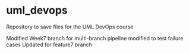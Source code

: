 # uml_devops
Repository to save files for the UML DevOps course

Modified Week7 branch for multi-branch pipeline
modified to test failure cases
Updated for feature7 branch

